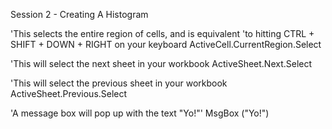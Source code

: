 

Session 2 - Creating A Histogram


'This selects the entire region of cells, and is equivalent
'to hitting CTRL + SHIFT + DOWN + RIGHT on your keyboard
ActiveCell.CurrentRegion.Select

'This will select the next sheet in your workbook
ActiveSheet.Next.Select

'This will select the previous sheet in your workbook
ActiveSheet.Previous.Select



'A message box will pop up with the text "Yo!"'
MsgBox ("Yo!")